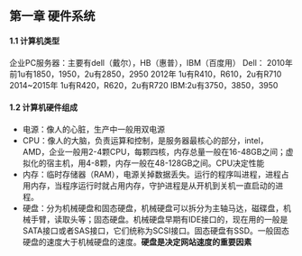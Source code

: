 ## 第一章 硬件系统
#### 1.1 计算机类型
企业PC服务器：主要有dell（戴尔），HB（惠普），IBM（百度用）
Dell：
2010年前1u有1850，1950，2u有2850，2950
2012年 1u有R410，R610，2u有R710
2014~2015年 1u有R420，R620，2u有R720
IBM:2u有3750，3850，3950

#### 1.2 计算机硬件组成
- 电源：像人的心脏，生产中一般用双电源
- CPU：像人的大脑，负责运算和控制，是服务器最核心的部分，intel，AMD，企业一般用2-4颗CPU，每颗四核，内存总量一般在16-48GB之间；虚拟化的宿主机，用4-8颗，内存一般在48-128GB之间。CPU决定性能
- 内存：临时存储器（RAM），电源关掉数据丢失。运行的程序叫进程，进程占用内存，当程序运行时就占用内存，守护进程是从开机到关机一直启动的进程。
- 硬盘：分为机械硬盘和固态硬盘，机械硬盘可以拆分为主轴马达，磁碟盘，机械手臂，读取头等；固态硬盘。机械硬盘早期有IDE接口的，现在用的一般是SATA接口或者SAS接口，它们统称为SCSI接口。固态硬盘有SSD。一般固态硬盘的速度大于机械硬盘的速度。**硬盘是决定网站速度的重要因素**








